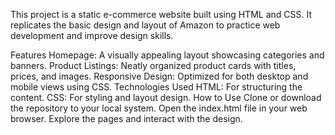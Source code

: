 This project is a static e-commerce website built using HTML and CSS. It replicates the basic design and layout of Amazon to practice web development and improve design skills.

Features
Homepage: A visually appealing layout showcasing categories and banners.
Product Listings: Neatly organized product cards with titles, prices, and images.
Responsive Design: Optimized for both desktop and mobile views using CSS.
Technologies Used
HTML: For structuring the content.
CSS: For styling and layout design.
How to Use
Clone or download the repository to your local system.
Open the index.html file in your web browser.
Explore the pages and interact with the design.
